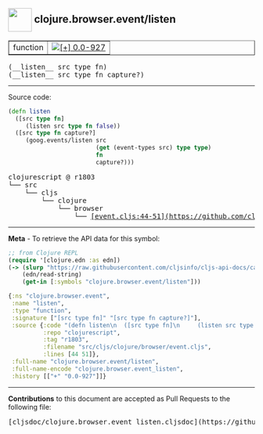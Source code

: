 ## <img width="48px" valign="middle" src="http://i.imgur.com/Hi20huC.png"> clojure.browser.event/listen

 <table border="1">
<tr>

<td>function</td>
<td><a href="https://github.com/cljsinfo/cljs-api-docs/tree/0.0-927"><img valign="middle" alt="[+] 0.0-927" src="https://img.shields.io/badge/+-0.0--927-lightgrey.svg"></a> </td>
</tr>
</table>

 <samp>
(__listen__ src type fn)<br>
</samp>
 <samp>
(__listen__ src type fn capture?)<br>
</samp>

---





Source code:

```clj
(defn listen
  ([src type fn]
     (listen src type fn false))
  ([src type fn capture?]
     (goog.events/listen src
                         (get (event-types src) type type)
                         fn
                         capture?)))
```

 <pre>
clojurescript @ r1803
└── src
    └── cljs
        └── clojure
            └── browser
                └── <ins>[event.cljs:44-51](https://github.com/clojure/clojurescript/blob/r1803/src/cljs/clojure/browser/event.cljs#L44-L51)</ins>
</pre>


---

__Meta__ - To retrieve the API data for this symbol:

```clj
;; from Clojure REPL
(require '[clojure.edn :as edn])
(-> (slurp "https://raw.githubusercontent.com/cljsinfo/cljs-api-docs/catalog/cljs-api.edn")
    (edn/read-string)
    (get-in [:symbols "clojure.browser.event/listen"]))
```

```clj
{:ns "clojure.browser.event",
 :name "listen",
 :type "function",
 :signature ["[src type fn]" "[src type fn capture?]"],
 :source {:code "(defn listen\n  ([src type fn]\n     (listen src type fn false))\n  ([src type fn capture?]\n     (goog.events/listen src\n                         (get (event-types src) type type)\n                         fn\n                         capture?)))",
          :repo "clojurescript",
          :tag "r1803",
          :filename "src/cljs/clojure/browser/event.cljs",
          :lines [44 51]},
 :full-name "clojure.browser.event/listen",
 :full-name-encode "clojure.browser.event_listen",
 :history [["+" "0.0-927"]]}

```

---

__Contributions__ to this document are accepted as Pull Requests to the following file:

 <pre>
[cljsdoc/clojure.browser.event_listen.cljsdoc](https://github.com/cljsinfo/cljs-api-docs/blob/master/cljsdoc/clojure.browser.event_listen.cljsdoc)
</pre>

